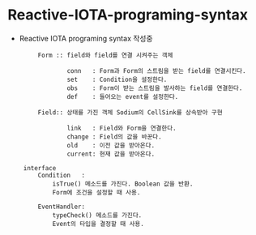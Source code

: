 # Reactive-IOTA-programing-syntax

 * Reactive IOTA programing syntax 작성중

  			Form :: field와 field를 연결 시켜주는 객체
					
  					conn   : Form과 Form의 스트림을 받는 field를 연결시킨다.
  					set    : Condition을 설정한다.
 					obs	   : Form이 받는 스트림을 발사하는 field를 연결한다.
 					def    : 들어오는 event를 설정한다.

 			Field:: 상태를 가진 객체 Sodium의 CellSink를 상속받아 구현
 
 					link   : Field와 Form을 연결한다.
 					change : Field의 값을 바꾼다.
 					old	   : 이전 값을 받아온다.
 					current: 현재 값을 받아온다.

 		interface 
 			Condition  	: 
 				isTrue() 메소드를 가진다. Boolean 값을 반환.
 				Form에 조건을 설정할 때 사용.
 
 			EventHandler: 
 				typeCheck() 메소드를 가진다. 
 				Event의 타입을 결정할 때 사용.

